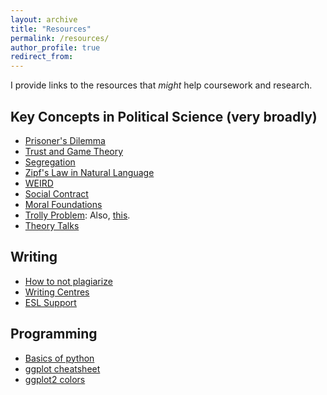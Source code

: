 ```yaml
---
layout: archive
title: "Resources"
permalink: /resources/
author_profile: true
redirect_from:
---
```


I provide links to the resources that *might* help coursework and research.

## Key Concepts in Political Science (very broadly)
- [Prisoner's Dilemma](https://www.youtube.com/watch?v=p3Uos2fzIJ0)
- [Trust and Game Theory](http://ncase.me/trust/)
- [Segregation](http://ncase.me/polygons/)
- [Zipf's Law in Natural Language](https://youtu.be/fCn8zs912OE)
- [WEIRD](https://blogs.scientificamerican.com/primate-diaries/the-weird-evolution-of-human-psychology/)
- [Social Contract](https://www.youtube.com/watch?v=ttu8va9_x1g)
- [Moral Foundations](https://www.ted.com/talks/jonathan_haidt_on_the_moral_mind)
- [Trolly Problem](https://www.youtube.com/watch?v=-N_RZJUAQY4): Also, [this](http://i0.kym-cdn.com/entries/icons/original/000/000/727/DenshaDeD_ch01p16-17.png).
- [Theory Talks](http://www.theory-talks.org/p/keywords.html)

## Writing
- [How to not plagiarize](http://advice.writing.utoronto.ca/using-sources/how-not-to-plagiarize/)
- [Writing Centres](http://writing.utoronto.ca/writing-centres/arts-and-science/)
- [ESL Support](http://www.artsci.utoronto.ca/current/advising/ell)

## Programming
- [Basics of python](https://www.youtube.com/playlist?list=PLlRFEj9H3Oj7Bp8-DfGpfAfDBiblRfl5p)
- [ggplot cheatsheet](https://rstudio.com/wp-content/uploads/2015/03/ggplot2-cheatsheet.pdf)
- [ggplot2 colors](http://www.cookbook-r.com/Graphs/Colors_(ggplot2))